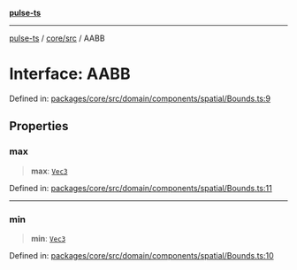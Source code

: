 [**pulse-ts**](../../../README.md)

***

[pulse-ts](../../../README.md) / [core/src](../README.md) / AABB

# Interface: AABB

Defined in: [packages/core/src/domain/components/spatial/Bounds.ts:9](https://github.com/jlehett/pulse-ts/blob/a2a18767041a6b69ca4c5f6131d2de266097750e/packages/core/src/domain/components/spatial/Bounds.ts#L9)

## Properties

### max

> **max**: [`Vec3`](../classes/Vec3.md)

Defined in: [packages/core/src/domain/components/spatial/Bounds.ts:11](https://github.com/jlehett/pulse-ts/blob/a2a18767041a6b69ca4c5f6131d2de266097750e/packages/core/src/domain/components/spatial/Bounds.ts#L11)

***

### min

> **min**: [`Vec3`](../classes/Vec3.md)

Defined in: [packages/core/src/domain/components/spatial/Bounds.ts:10](https://github.com/jlehett/pulse-ts/blob/a2a18767041a6b69ca4c5f6131d2de266097750e/packages/core/src/domain/components/spatial/Bounds.ts#L10)
